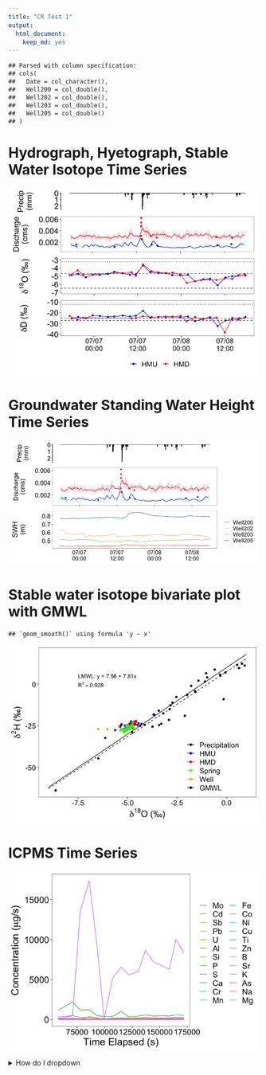 ```yaml
---
title: "CR Test 1"
output: 
  html_document: 
    keep_md: yes
---
```







```
## Parsed with column specification:
## cols(
##   Date = col_character(),
##   Well200 = col_double(),
##   Well202 = col_double(),
##   Well203 = col_double(),
##   Well205 = col_double()
## )
```





# Hydrograph, Hyetograph, Stable Water Isotope Time Series

![](Cats_files/figure-html/Plotting-1.png)<!-- -->

# Groundwater Standing Water Height Time Series

![](Cats_files/figure-html/Wells-1.png)<!-- -->

# Stable water isotope bivariate plot with GMWL


```
## `geom_smooth()` using formula 'y ~ x'
```

![](Cats_files/figure-html/IsotopeBivariate-1.png)<!-- -->


# ICPMS Time Series 

![](Cats_files/figure-html/ICPMS-1.png)<!-- -->

<details>
<summary> How do I dropdown </summary>
<br>
This is how you dropdown.
</details>


